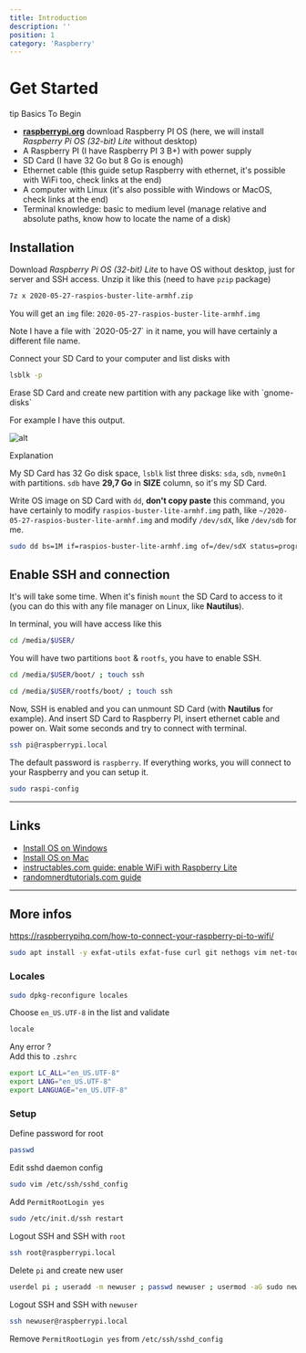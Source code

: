 ```yaml
---
title: Introduction
description: ''
position: 1
category: 'Raspberry'
---
```


# Get Started

</alert> tip Basics To Begin

- [**raspberrypi.org**](https://www.raspberrypi.org/downloads/raspberry-pi-os/) download Raspberry PI OS (here, we will install *Raspberry Pi OS (32-bit) Lite* without desktop)
- A Raspberry PI (I have Raspberry PI 3 B+) with power supply
- SD Card (I have 32 Go but 8 Go is enough)
- Ethernet cable (this guide setup Raspberry with ethernet, it's possible with WiFi too, check links at the end)
- A computer with Linux (it's also possible with Windows or MacOS, check links at the end)
- Terminal knowledge: basic to medium level (manage relative and absolute paths, know how to locate the name of a disk)

</alert>

## Installation

Download *Raspberry Pi OS (32-bit) Lite* to have OS without desktop, just for server and SSH access. Unzip it like this (need to have `pzip` package)

```bash
7z x 2020-05-27-raspios-buster-lite-armhf.zip
```

You will get an `img` file: `2020-05-27-raspios-buster-lite-armhf.img`

<alert type="warning">
Note I have a file with `2020-05-27` in it name, you will have certainly a different file name.
</alert>

Connect your SD Card to your computer and list disks with

```bash
lsblk -p
```

<alert type="info">
Erase SD Card and create new partition with any package like with `gnome-disks`
</alert>

For example I have this output.

![alt](/documentation/raspberry/lsblk.jpg)

<alert type="info"> Explanation

My SD Card has 32 Go disk space, `lsblk` list three disks: `sda`, `sdb`, `nvme0n1` with partitions. `sdb` have **29,7 Go** in **SIZE** column, so it's my SD Card.

</alert>

Write OS image on SD Card with `dd`, **don't copy paste** this command, you have certainly to modify `raspios-buster-lite-armhf.img` path, like `~/2020-05-27-raspios-buster-lite-armhf.img` and modify `/dev/sdX`, like `/dev/sdb` for me.

```bash
sudo dd bs=1M if=raspios-buster-lite-armhf.img of=/dev/sdX status=progress conv=fsync
```

## Enable SSH and connection

It's will take some time. When it's finish `mount` the SD Card to access to it (you can do this with any file manager on Linux, like **Nautilus**).

In terminal, you will have access like this

```bash
cd /media/$USER/
```

You will have two partitions `boot` & `rootfs`, you have to enable SSH.

```bash
cd /media/$USER/boot/ ; touch ssh
```

```bash
cd /media/$USER/rootfs/boot/ ; touch ssh
```

Now, SSH is enabled and you can unmount SD Card (with **Nautilus** for example). And insert SD Card to Raspberry PI, insert ethernet cable and power on. Wait some seconds and try to connect with terminal.

```bash
ssh pi@raspberrypi.local
```

The default password is `raspberry`. If everything works, you will connect to your Raspberry and you can setup it.

```bash
sudo raspi-config
```

---

## Links

- [Install OS on Windows](https://www.raspberrypi.org/documentation/installation/installing-images/windows.md)
- [Install OS on Mac](https://www.raspberrypi.org/documentation/installation/installing-images/mac.md)
- [instructables.com guide: enable WiFi with Raspberry Lite](https://www.instructables.com/id/Install-and-Setup-Raspbian-Lite-on-Raspberry-Pi-3/)
- [randomnerdtutorials.com guide](https://randomnerdtutorials.com/installing-raspbian-lite-enabling-and-connecting-with-ssh/)

---

## More infos

<https://raspberrypihq.com/how-to-connect-your-raspberry-pi-to-wifi/>

```bash
sudo apt install -y exfat-utils exfat-fuse curl git nethogs vim net-tools
```

### Locales

```bash
sudo dpkg-reconfigure locales
```

Choose `en_US.UTF-8` in the list and validate

```bash
locale
```

Any error ?  
Add this to `.zshrc`

```bash
export LC_ALL="en_US.UTF-8"
export LANG="en_US.UTF-8"
export LANGUAGE="en_US.UTF-8"
```

### Setup

Define password for root

```bash
passwd
```

Edit sshd daemon config

```bash
sudo vim /etc/ssh/sshd_config
```

Add `PermitRootLogin yes`

```bash
sudo /etc/init.d/ssh restart
```

Logout SSH and SSH with `root`

```bash
ssh root@raspberrypi.local
```

Delete `pi` and create new user

```bash
userdel pi ; useradd -m newuser ; passwd newuser ; usermod -aG sudo newuser
```

Logout SSH and SSH with `newuser`

```bash
ssh newuser@raspberrypi.local
```

Remove `PermitRootLogin yes` from `/etc/ssh/sshd_config`
